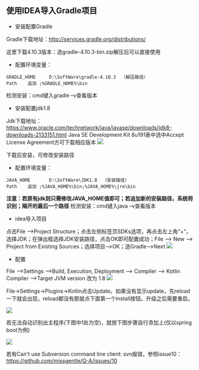## 使用IDEA导入Gradle项目

- 安装配置Gradle

Gradle下载地址：http://services.gradle.org/distributions/

这里下载4.10.3版本：选gradle-4.10.3-bin.zip解压后可以直接使用

- 配置环境变量：

```
GRADLE_HOME		D:\SoftWare\gradle-4.10.3  （解压路径）
Path	追加 ;%GRADLE_HOME%\bin
```

检测安装：cmd键入gradle –v查看版本

- 安装配置jdk1.8

Jdk下载地址：https://www.oracle.com/technetwork/java/javase/downloads/jdk8-downloads-2133151.html
 Java SE Development Kit 8u191表中选中Accept License Agreement方可下载相应版本
 <img src='https://github.com/missgentle/Q-A/blob/master/Guide/IntelliJ%20IDEA/idea-1.png'>
 
下载后安装，可修改安装路径

- 配置环境变量：

```
JAVA_HOME		D:\SoftWare\JDK1.8	（安装路径）
Path	追加 ;%JAVA_HOME%\bin;%JAVA_HOME%\jre\bin
```

**注意：若原有jdk则只需修改JAVA_HOME值即可；若追加新的安装路径，系统将识别；隔开的最后一个路径**
检测安装：cmd键入java –v查看版本

- idea导入项目

点击File -->Project Structure；点击左侧标签页SDKs选项，再点击左上角“+”，选择JDK；在弹出框选择JDK安装路径，点击OK即可配置成功；File --> New --> Project from Existing Sources；选择项目-->OK；选Gradle-->Next
 <img src='https://github.com/missgentle/Q-A/blob/master/Guide/IntelliJ%20IDEA/idea-2.png'>

- 配置

File -->Settings -->Build, Execution, Deployment --> Compiler --> Kotlin Compiler -->Target JVM version 改为 1.8
 <img src='https://github.com/missgentle/Q-A/blob/master/Guide/IntelliJ%20IDEA/idea-3.png'>
  
File->Settings->Plugins->Kotlin点击Update。如果没有显示update，先reload 一下就会出现，reload都没有那就点下面第一个install按钮。升级之后需要重启。

 <img src='https://github.com/missgentle/Q-A/blob/master/Guide/IntelliJ%20IDEA/idea-4.png'>
 
若无法自动识别出主程序(下图中1处为空)，就按下图步骤自行添加上(仅以spring boot为例)
 
 <img src='https://github.com/missgentle/Q-A/blob/master/Guide/IntelliJ%20IDEA/idea-5.png'>
 
若有Can't use Subversion command line client: svn报错，参照issue10：
https://github.com/missgentle/Q-A/issues/10
